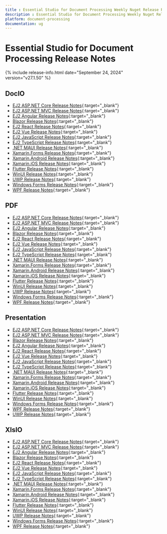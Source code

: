 ```yaml
---
title : Essential Studio for Document Processing Weekly Nuget Release Release Notes  
description : Essential Studio for Document Processing Weekly Nuget Release Release Notes  
platform: document-processing
documentation: ug
---
```


# Essential Studio for Document Processing  Release Notes  

{% include release-info.html date="September 24, 2024"  version="v27.1.50" %} 

## DocIO

* [EJ2 ASP.NET Core Release Notes](https://ej2.syncfusion.com/aspnetcore/documentation/release-notes/27.1.50#docio){:target="_blank"}
* [EJ2 ASP.NET MVC Release Notes](https://ej2.syncfusion.com/aspnetmvc/documentation/release-notes/27.1.50#docio){:target="_blank"}
* [EJ2 Angular Release Notes](https://ej2.syncfusion.com/angular/documentation/release-notes/27.1.50#docio){:target="_blank"}
* [Blazor Release Notes](https://blazor.syncfusion.com/documentation/release-notes/27.1.50#docio){:target="_blank"}
* [EJ2 React Release Notes](https://ej2.syncfusion.com/react/documentation/release-notes/27.1.50#docio){:target="_blank"}
* [EJ2 Vue  Release Notes](https://ej2.syncfusion.com/vue/documentation/release-notes/27.1.50#docio){:target="_blank"}
* [EJ2 JavaScript Release Notes](https://ej2.syncfusion.com/javascript/documentation/release-notes/27.1.50#docio){:target="_blank"}
* [EJ2 TypeScript Release Notes](https://ej2.syncfusion.com/documentation/release-notes/27.1.50#docio){:target="_blank"}
* [.NET MAUI Release Notes](/maui/release-notes/v27.1.50#docio){:target="_blank"}
* [Xamarin.Forms Release Notes](/xamarin/release-notes/v27.1.50#docio){:target="_blank"}
* [Xamarin.Android Release Notes](/xamarin-android/release-notes/v27.1.50#docio){:target="_blank"}
* [Xamarin.iOS Release Notes](/xamarin-ios/release-notes/v27.1.50#docio){:target="_blank"}
* [Flutter Release Notes](/flutter/release-notes/v27.1.50#docio){:target="_blank"}
* [WinUI Release Notes](/winui/release-notes/v27.1.50#docio){:target="_blank"}
* [UWP Release Notes](/uwp/release-notes/v27.1.50#docio){:target="_blank"}
* [Windows Forms Release Notes](/windowsforms/release-notes/v27.1.50#docio){:target="_blank"}
* [WPF Release Notes](/wpf/release-notes/v27.1.50#docio){:target="_blank"}



## PDF

* [EJ2 ASP.NET Core Release Notes](https://ej2.syncfusion.com/aspnetcore/documentation/release-notes/27.1.50#pdf){:target="_blank"}
* [EJ2 ASP.NET MVC Release Notes](https://ej2.syncfusion.com/aspnetmvc/documentation/release-notes/27.1.50#pdf){:target="_blank"}
* [EJ2 Angular Release Notes](https://ej2.syncfusion.com/angular/documentation/release-notes/27.1.50#pdf){:target="_blank"}
* [Blazor Release Notes](https://blazor.syncfusion.com/documentation/release-notes/27.1.50#pdf){:target="_blank"}
* [EJ2 React Release Notes](https://ej2.syncfusion.com/react/documentation/release-notes/27.1.50#pdf){:target="_blank"}
* [EJ2 Vue  Release Notes](https://ej2.syncfusion.com/vue/documentation/release-notes/27.1.50#pdf){:target="_blank"}
* [EJ2 JavaScript Release Notes](https://ej2.syncfusion.com/javascript/documentation/release-notes/27.1.50#pdf){:target="_blank"}
* [EJ2 TypeScript Release Notes](https://ej2.syncfusion.com/documentation/release-notes/27.1.50#pdf){:target="_blank"}
* [.NET MAUI Release Notes](/maui/release-notes/v27.1.50#pdf){:target="_blank"}
* [Xamarin.Forms Release Notes](/xamarin/release-notes/v27.1.50#pdf){:target="_blank"}
* [Xamarin.Android Release Notes](/xamarin-android/release-notes/v27.1.50#pdf){:target="_blank"}
* [Xamarin.iOS Release Notes](/xamarin-ios/release-notes/v27.1.50#pdf){:target="_blank"}
* [Flutter Release Notes](/flutter/release-notes/v27.1.50#pdf){:target="_blank"}
* [WinUI Release Notes](/winui/release-notes/v27.1.50#pdf){:target="_blank"}
* [UWP Release Notes](/uwp/release-notes/v27.1.50#pdf){:target="_blank"}
* [Windows Forms Release Notes](/windowsforms/release-notes/v27.1.50#pdf){:target="_blank"}
* [WPF Release Notes](/wpf/release-notes/v27.1.50#pdf){:target="_blank"}


## Presentation

* [EJ2 ASP.NET Core Release Notes](https://ej2.syncfusion.com/aspnetcore/documentation/release-notes/27.1.50#presentation){:target="_blank"}
* [EJ2 ASP.NET MVC Release Notes](https://ej2.syncfusion.com/aspnetmvc/documentation/release-notes/27.1.50#presentation){:target="_blank"}
* [Blazor Release Notes](https://blazor.syncfusion.com/documentation/release-notes/27.1.50#presentation){:target="_blank"}
* [EJ2 Angular Release Notes](https://ej2.syncfusion.com/angular/documentation/release-notes/27.1.50#presentation){:target="_blank"}
* [EJ2 React Release Notes](https://ej2.syncfusion.com/react/documentation/release-notes/27.1.50#presentation){:target="_blank"}
* [EJ2 Vue  Release Notes](https://ej2.syncfusion.com/vue/documentation/release-notes/27.1.50#presentation){:target="_blank"}
* [EJ2 JavaScript Release Notes](https://ej2.syncfusion.com/javascript/documentation/release-notes/27.1.50#presentation){:target="_blank"}
* [EJ2 TypeScript Release Notes](https://ej2.syncfusion.com/documentation/release-notes/27.1.50#presentation){:target="_blank"}
* [.NET MAUI Release Notes](/maui/release-notes/v27.1.50#presentation){:target="_blank"}
* [Xamarin.Forms Release Notes](/xamarin/release-notes/v27.1.50#presentation){:target="_blank"}
* [Xamarin.Android Release Notes](/xamarin-android/release-notes/v27.1.50#presentation){:target="_blank"}
* [Xamarin.iOS Release Notes](/xamarin-ios/release-notes/v27.1.50#presentation){:target="_blank"}
* [Flutter Release Notes](/flutter/release-notes/v27.1.50#presentation){:target="_blank"}
* [WinUI Release Notes](/winui/release-notes/v27.1.50#presentation){:target="_blank"}
* [Windows Forms Release Notes](/windowsforms/release-notes/v27.1.50#presentation){:target="_blank"}
* [WPF Release Notes](/wpf/release-notes/v27.1.50#presentation){:target="_blank"}
* [UWP Release Notes](/uwp/release-notes/v27.1.50#presentation){:target="_blank"}



## XlsIO

* [EJ2 ASP.NET Core Release Notes](https://ej2.syncfusion.com/aspnetcore/documentation/release-notes/27.1.50#xlsio){:target="_blank"}
* [EJ2 ASP.NET MVC Release Notes](https://ej2.syncfusion.com/aspnetmvc/documentation/release-notes/27.1.50#xlsio){:target="_blank"}
* [EJ2 Angular Release Notes](https://ej2.syncfusion.com/angular/documentation/release-notes/27.1.50#xlsio){:target="_blank"}
* [Blazor Release Notes](https://blazor.syncfusion.com/documentation/release-notes/27.1.50#xlsio){:target="_blank"}
* [EJ2 React Release Notes](https://ej2.syncfusion.com/react/documentation/release-notes/27.1.50#xlsio){:target="_blank"}
* [EJ2 Vue  Release Notes](https://ej2.syncfusion.com/vue/documentation/release-notes/27.1.50#xlsio){:target="_blank"}
* [EJ2 JavaScript Release Notes](https://ej2.syncfusion.com/javascript/documentation/release-notes/27.1.50#xlsio){:target="_blank"}
* [EJ2 TypeScript Release Notes](https://ej2.syncfusion.com/documentation/release-notes/27.1.50#xlsio){:target="_blank"}
* [.NET MAUI Release Notes](/maui/release-notes/v27.1.50#xlsio){:target="_blank"}
* [Xamarin.Forms Release Notes](/xamarin/release-notes/v27.1.50#xlsio){:target="_blank"}
* [Xamarin.Android Release Notes](/xamarin-android/release-notes/v27.1.50#xlsio){:target="_blank"}
* [Xamarin.iOS Release Notes](/xamarin-ios/release-notes/v27.1.50#xlsio){:target="_blank"}
* [Flutter Release Notes](/flutter/release-notes/v27.1.50#xlsio){:target="_blank"}
* [WinUI Release Notes](/winui/release-notes/v27.1.50#xlsio){:target="_blank"}
* [UWP Release Notes](/uwp/release-notes/v27.1.50#xlsio){:target="_blank"}
* [Windows Forms Release Notes](/windowsforms/release-notes/v27.1.50#xlsio){:target="_blank"}
* [WPF Release Notes](/wpf/release-notes/v27.1.50#xlsio){:target="_blank"}


